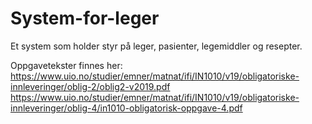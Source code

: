 # System-for-leger

Et system som holder styr på leger, pasienter, legemiddler og resepter. 

Oppgavetekster finnes her:
https://www.uio.no/studier/emner/matnat/ifi/IN1010/v19/obligatoriske-innleveringer/oblig-2/oblig2-v2019.pdf
https://www.uio.no/studier/emner/matnat/ifi/IN1010/v19/obligatoriske-innleveringer/oblig-4/in1010-obligatorisk-oppgave-4.pdf
